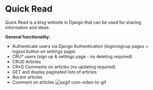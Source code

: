# Quick Read
Quick Read is a blog website in Django that can be used for sharing information and ideas. 

**General functionality:**

- Authenticate users via Django Authentication (login/signup pages + logout button on settings page)
- CRU* users (sign up & settings page - no deleting required)
- CRUD Articles
- CR*D Comments on articles (no updating required)
- GET and display paginated lists of articles
- Recent articles
- Comment on articles
![ezgif com-video-to-gif](https://user-images.githubusercontent.com/22757695/93666710-fcd92c80-fa45-11ea-9e01-8d597b5ad1ac.gif)
